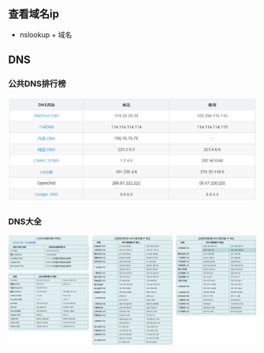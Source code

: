 ## 查看域名ip
- nslookup + 域名
## DNS

### 公共DNS排行榜

![国内DNS排行](/assets/国内DNS排行.png)

### DNS大全

![DNS大全](/assets/DNS大全.png)
